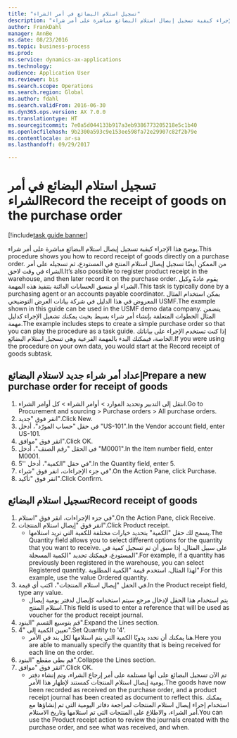 ```yaml
--- 
title: "تسجيل استلام البضائع في أمر الشراء"
description: "يوضح هذا الإجراء كيفية تسجيل إيصال استلام البضائع مباشرة على أمر شراء."
author: FrankDahl
manager: AnnBe
ms.date: 08/23/2016
ms.topic: business-process
ms.prod: 
ms.service: dynamics-ax-applications
ms.technology: 
audience: Application User
ms.reviewer: bis
ms.search.scope: Operations
ms.search.region: Global
ms.author: fdahl
ms.search.validFrom: 2016-06-30
ms.dyn365.ops.version: AX 7.0.0
ms.translationtype: HT
ms.sourcegitcommit: 7e0a5d044133b917a3eb9386773205218e5c1b40
ms.openlocfilehash: 9b2300a593c9e153ee598fa72e29907c82f2b79e
ms.contentlocale: ar-sa
ms.lasthandoff: 09/29/2017

---
```

# <a name="record-the-receipt-of-goods-on-the-purchase-order"></a><span data-ttu-id="a9e80-103">تسجيل استلام البضائع في أمر الشراء</span><span class="sxs-lookup"><span data-stu-id="a9e80-103">Record the receipt of goods on the purchase order</span></span>

[!include[task guide banner](../../includes/task-guide-banner.md)]

<span data-ttu-id="a9e80-104">يوضح هذا الإجراء كيفية تسجيل إيصال استلام البضائع مباشرة على أمر شراء.</span><span class="sxs-lookup"><span data-stu-id="a9e80-104">This procedure shows you how to record receipt of goods directly on a purchase order.</span></span> <span data-ttu-id="a9e80-105">من الممكن أيضًا تسجيل إيصال استلام المنتج في المستودع، ثم تسجيله على أمر الشراء في وقت لاحق.</span><span class="sxs-lookup"><span data-stu-id="a9e80-105">It’s also possible to register product receipt in the warehouse, and then later record it on the purchase order.</span></span> <span data-ttu-id="a9e80-106">يقوم عادةً وكيل الشراء أو منسق الحسابات الدائنة بتنفيذ هذه المهمة.</span><span class="sxs-lookup"><span data-stu-id="a9e80-106">This task is typically done by a purchasing agent or an accounts payable coordinator.</span></span> <span data-ttu-id="a9e80-107">يمكن استخدام المثال المعروض في هذا الدليل في شركة بيانات العرض التوضيحي USMF.</span><span class="sxs-lookup"><span data-stu-id="a9e80-107">The example shown in this guide can be used in the USMF demo data company.</span></span> <span data-ttu-id="a9e80-108">يتضمن المثال الخطوات المتعلقة بإنشاء أمر شراء بسيط بحيث يمكنك تشغيل الإجراء كدليل مهمة.</span><span class="sxs-lookup"><span data-stu-id="a9e80-108">The example includes steps to create a simple purchase order so that you can play the procedure as a task guide.</span></span> <span data-ttu-id="a9e80-109">إذا كنت تستخدم الإجراء على بياناتك الخاصة، فيمكنك البدء بالمهمة الفرعية وهي تسجيل استلام البضائع.</span><span class="sxs-lookup"><span data-stu-id="a9e80-109">If you were using the procedure on your own data, you would start at the Record receipt of goods subtask.</span></span>


## <a name="prepare-a-new-purchase-order-for-receipt-of-goods"></a><span data-ttu-id="a9e80-110">إعداد أمر شراء جديد لاستلام البضائع</span><span class="sxs-lookup"><span data-stu-id="a9e80-110">Prepare a new purchase order for receipt of goods</span></span>
1. <span data-ttu-id="a9e80-111">انتقل إلى التدبير وتحديد الموارد > أوامر الشراء > كل أوامر الشراء.</span><span class="sxs-lookup"><span data-stu-id="a9e80-111">Go to Procurement and sourcing > Purchase orders > All purchase orders.</span></span>
2. <span data-ttu-id="a9e80-112">انقر فوق "جديد".</span><span class="sxs-lookup"><span data-stu-id="a9e80-112">Click New.</span></span>
3. <span data-ttu-id="a9e80-113">في حقل "حساب المورّد‬"، أدخل "US-101".</span><span class="sxs-lookup"><span data-stu-id="a9e80-113">In the Vendor account field, enter US-101.</span></span>
4. <span data-ttu-id="a9e80-114">انقر فوق "موافق".</span><span class="sxs-lookup"><span data-stu-id="a9e80-114">Click OK.</span></span>
5. <span data-ttu-id="a9e80-115">في الحقل "رقم الصنف"، أدخل "M0001".</span><span class="sxs-lookup"><span data-stu-id="a9e80-115">In the Item number field, enter M0001.</span></span>
6. <span data-ttu-id="a9e80-116">في حقل "الكمية"، أدخل ''5".</span><span class="sxs-lookup"><span data-stu-id="a9e80-116">In the Quantity field, enter 5.</span></span>
7. <span data-ttu-id="a9e80-117">في جزء الإجراءات، انقر فوق "شراء".</span><span class="sxs-lookup"><span data-stu-id="a9e80-117">On the Action Pane, click Purchase.</span></span>
8. <span data-ttu-id="a9e80-118">انقر فوق "تأكيد".</span><span class="sxs-lookup"><span data-stu-id="a9e80-118">Click Confirm.</span></span>

## <a name="record-receipt-of-goods"></a><span data-ttu-id="a9e80-119">تسجيل استلام البضائع</span><span class="sxs-lookup"><span data-stu-id="a9e80-119">Record receipt of goods</span></span>
1. <span data-ttu-id="a9e80-120">في جزء الإجراءات، انقر فوق "استلام".</span><span class="sxs-lookup"><span data-stu-id="a9e80-120">On the Action Pane, click Receive.</span></span>
2. <span data-ttu-id="a9e80-121">انقر فوق "إيصال استلام المنتجات".</span><span class="sxs-lookup"><span data-stu-id="a9e80-121">Click Product receipt.</span></span>
    * <span data-ttu-id="a9e80-122">يسمح لك حقل "الكمية" بتحديد خيارات مختلفة للكمية التي تريد استلامها.</span><span class="sxs-lookup"><span data-stu-id="a9e80-122">The Quantity field allows you to select different options for the quantity that you want to receive.</span></span> <span data-ttu-id="a9e80-123">على سبيل المثال، إذا سبق أن تم تسجيل كمية في المستودع، فيمكنك تحديد "الكمية المسجلة".</span><span class="sxs-lookup"><span data-stu-id="a9e80-123">For example, if a quantity has previously been registered in the warehouse, you can select Registered quantity.</span></span>  <span data-ttu-id="a9e80-124">لهذا المثال، استخدم قيمة "الكمية المطلوبة".</span><span class="sxs-lookup"><span data-stu-id="a9e80-124">For this example, use the value Ordered quantity.</span></span>   
3. <span data-ttu-id="a9e80-125">في الحقل "إيصال استلام المنتجات"، اكتب أي قيمة.</span><span class="sxs-lookup"><span data-stu-id="a9e80-125">In the Product receipt field, type any value.</span></span>
    * <span data-ttu-id="a9e80-126">يتم استخدام هذا الحقل لإدخال مرجع سيتم استخدامه كإيصال لدفتر يومية إيصال استلام المنتج.</span><span class="sxs-lookup"><span data-stu-id="a9e80-126">This field is used to enter a reference that will be used as voucher for the product receipt journal.</span></span>  
4. <span data-ttu-id="a9e80-127">قم بتوسيع القسم "البنود".</span><span class="sxs-lookup"><span data-stu-id="a9e80-127">Expand the Lines section.</span></span>
5. <span data-ttu-id="a9e80-128">تعيين الكمية إلى "4".</span><span class="sxs-lookup"><span data-stu-id="a9e80-128">Set Quantity to '4'.</span></span>
    * <span data-ttu-id="a9e80-129">هنا يمكنك أن تحدد يدويًا الكمية التي يتم استلامها لكل بند في الأمر.</span><span class="sxs-lookup"><span data-stu-id="a9e80-129">Here you are able to manually specify the quantity that is being received for each line on the order.</span></span>  
6. <span data-ttu-id="a9e80-130">قم بطي مقطع "البنود".</span><span class="sxs-lookup"><span data-stu-id="a9e80-130">Collapse the Lines section.</span></span>
7. <span data-ttu-id="a9e80-131">انقر فوق "موافق".</span><span class="sxs-lookup"><span data-stu-id="a9e80-131">Click OK.</span></span>
    * <span data-ttu-id="a9e80-132">تم الآن تسجيل البضائع على أنها مستلمة على أمر إرجاع الشراء، وتم إنشاء دفتر يومية إيصال استلام المنتجات كمستند لإظهار هذا الأمر.</span><span class="sxs-lookup"><span data-stu-id="a9e80-132">The goods have now been recorded as received on the purchase order, and a product receipt journal has been created as document to reflect this.</span></span> <span data-ttu-id="a9e80-133">يمكنك استخدام إجراء إيصال استلام المنتجات لمراجعة دفاتر اليومية التي تم إنشاؤها مع أمر الشراء، والاطلاع على المنتجات التي تم استلامها وتاريخ الاستلام.</span><span class="sxs-lookup"><span data-stu-id="a9e80-133">You can use the Product receipt action to review the journals created with the purchase order, and see what was received, and when.</span></span>  



